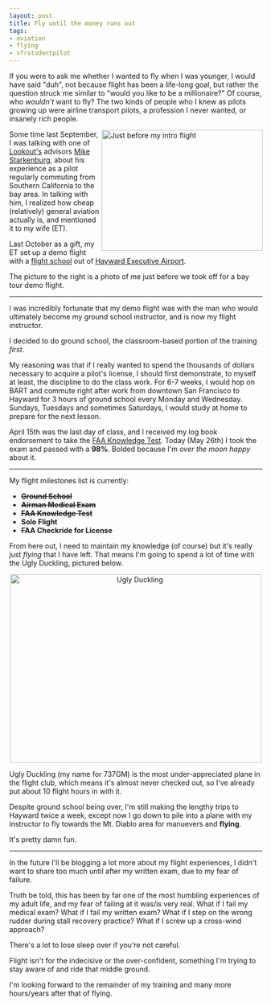 ```yaml
---
layout: post
title: Fly until the money runs out
tags:
- aviation
- flying
- vfrstudentpilot
---
```


If you were to ask me whether I wanted to fly when I was younger, I would have
said "duh", not because flight has been a life-long goal, but rather the
question struck me similar to "would you like to be a millionaire?" Of course,
who *wouldn't* want to fly? The two kinds of people who I knew as pilots
growing up were airline transport pilots, a profession I never wanted, or
insanely rich people.

<a href="http://www.flickr.com/photos/agentdero/8083601010/" title="Untitled by
agentdero, on Flickr"><img
src="http://farm9.staticflickr.com/8474/8083601010_ce1b678bd4_n.jpg"
width="320" height="240" alt="Just before my intro flight" align="right"></a>

Some time last September, I was talking with one of
[Lookout's](https://www.lookout.com) advisors [Mike
Starkenburg](http://www.linkedin.com/in/mikestarkenburg), about his experience
as a pilot regularly commuting from Southern California to the bay area. In
talking with him, I realized how cheap (relatively) general aviation actually
is, and mentioned it to my wife (ET).

Last October as a gift, my ET set up a demo flight with a [flight
school](http://www.california-airways.com/)
out of [Hayward Executive Airport](http://airnav.com/airport/KHWD).

The picture to the right is a photo of me just before we took off for a bay
tour demo flight.


----

I was incredibly fortunate that my demo flight was with the man who would
ultimately become my ground school instructor, and is now my flight instructor.

I decided to do ground school, the classroom-based portion of the training *first*.

My reasoning was that if I really wanted to spend the thousands of dollars
necessary to acquire a pilot's license, I should first demonstrate, to myself
at least, the discipline to do the class work. For 6-7 weeks, I would hop on
BART and commute right after work from downtown San Francisco to Hayward for 3
hours of ground school every Monday and Wednesday. Sundays, Tuesdays and
sometimes Saturdays, I would study at home to prepare for the next lesson.

April 15th was the last day of class, and I received my log book endorsement to
take the [FAA Knowledge Test](http://www.faa.gov/pilots/testing/). Today (May
26th) I took the exam and passed with a **98%**. Bolded because I'm *over the
moon happy* about it.

----

My flight milestones list is currently:

<ul>
 <li><strong><strike>Ground School</strike></strong></li>
 <li><strong><strike>Airman Medical Exam</strike></strong></li>
 <li><strong><strike>FAA Knowledge Test</strike></strong></li>
 <li><strong>Solo Flight</strong></li>
 <li><strong>FAA Checkride for License</strong></li>
</ul>

From here out, I need to maintain my knowledge (of course) but it's really just
*flying* that I have left. That means I'm going to spend a lot of time with the
Ugly Duckling, pictured below.

<center><a href="http://www.flickr.com/photos/agentdero/8675165949/"
title="Ugly Duckling by agentdero, on Flickr"><img
src="http://farm9.staticflickr.com/8387/8675165949_cbcdab831c.jpg" width="500"
height="375" alt="Ugly Duckling"></a></center>


Ugly Duckling (my name for 737GM) is the most under-appreciated plane in the flight club, which
means it's almost never checked out, so I've already put about 10 flight hours
in with it.

Despite ground school being over, I'm still making the lengthy trips to Hayward
twice a week, except now I go down to pile into a plane with my instructor to
fly towards the Mt. Diablo area for manuevers and **flying**.

It's pretty damn fun.

----


In the future I'll be blogging a lot more about my flight experiences, I didn't
want to share too much until after my written exam, due to my fear of failure.

Truth be told, this has been by far one of the most humbling experiences of my
adult life, and my fear of failing at it was/is very real. What if I fail my
medical exam? What if I fail my written exam? What if I step on the wrong
rudder during stall recovery practice? What if I screw up a cross-wind
approach?

There's a lot to lose sleep over if you're not careful.

Flight isn't for the indecisive or the over-confident, something I'm trying to
stay aware of and ride that middle ground.

I'm looking forward to the remainder of my training and many more hours/years after
that of flying.

